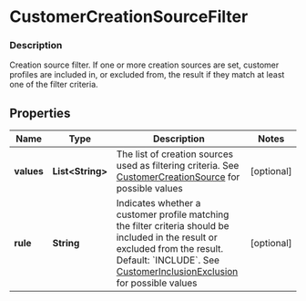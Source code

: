 
# CustomerCreationSourceFilter

### Description

Creation source filter.  If one or more creation sources are set, customer profiles are included in, or excluded from, the result if they match at least one of the filter criteria.

## Properties
Name | Type | Description | Notes
------------ | ------------- | ------------- | -------------
**values** | **List&lt;String&gt;** | The list of creation sources used as filtering criteria. See [CustomerCreationSource](#type-customercreationsource) for possible values |  [optional]
**rule** | **String** | Indicates whether a customer profile matching the filter criteria should be included in the result or excluded from the result.  Default: &#x60;INCLUDE&#x60;. See [CustomerInclusionExclusion](#type-customerinclusionexclusion) for possible values |  [optional]



